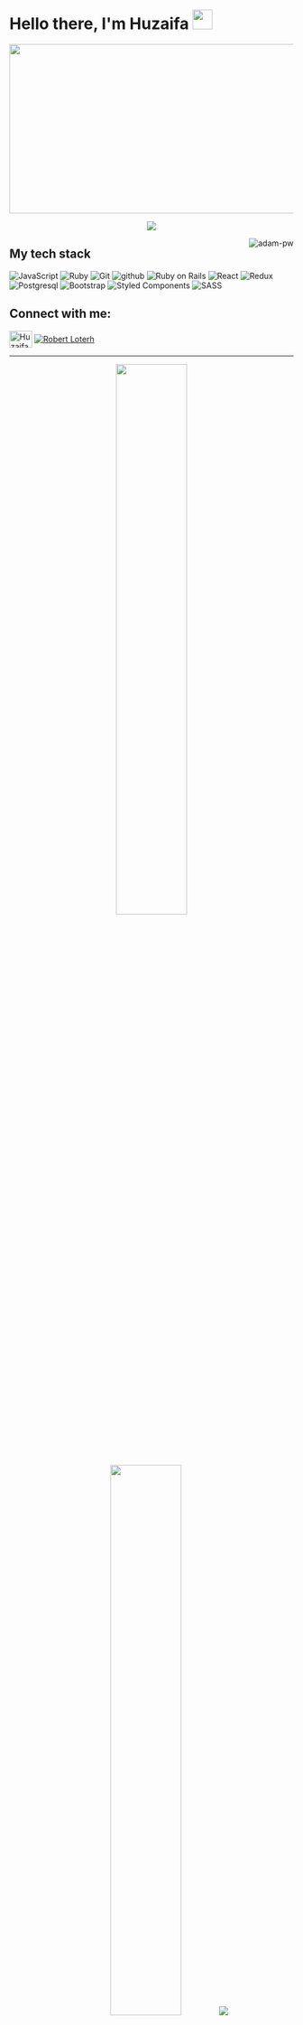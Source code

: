 # Hello there, I'm Huzaifa <img src="https://media.giphy.com/media/hvRJCLFzcasrR4ia7z/giphy.gif" width="35">

<a name="readme-top"></a>
<div align="center">
  <img src="https://user-images.githubusercontent.com/114409312/215276511-733fc856-93f1-4655-af49-49c7cbf4d2e3.jpg" width="1000"  height="300"/>
</div>


<p align="center">
  <a href="https://github.com/DenverCoder1/readme-typing-svg"><img src="https://readme-typing-svg.herokuapp.com?lines=;Software+Engineer;Full+Stack+Developer;With+Passion%20learning%20new%20things&center=true&width=500&height=50"></a>
</p>

<p><img align="right" src="https://raw.githubusercontent.com/Adam-pw/Adam-pw/main/animation_500_kxa883sd.gif" alt="adam-pw" /></p>

## My tech stack

<p align="left">

  <a> 
     <img alt="JavaScript" src="https://img.shields.io/badge/JavaScript%20-%23F7DF1E.svg?style=for-the-badge&logo=javascript&logoColor=black">
   </a>
    <a> 
     <img alt="Ruby" src="https://img.shields.io/badge/ruby-%23CC342D.svg?style=for-the-badge&logo=ruby&logoColor=white">
   </a>
  <a>
    <img alt="Git" src="https://img.shields.io/badge/-git-red?style=for-the-badge&logo=git&logoColor=white"/>
  </a>
  <a> 
    <img alt="github" src="https://img.shields.io/badge/-GitHub-black?style=for-the-badge&logo=github&logoColor=white">
  </a>
  <a> 
    <img alt="Ruby on Rails" src="https://img.shields.io/badge/rails-%23CC0000.svg?style=for-the-badge&logo=ruby-on-rails&logoColor=white">
  </a> 
  <a> 
    <img alt="React" src="https://img.shields.io/badge/react-%2320232a.svg?style=for-the-badge&logo=react&logoColor=%2361DAFB">
  </a>
  <a>
    <img alt="Redux" src="https://img.shields.io/badge/redux-%23593d88.svg?style=for-the-badge&logo=redux&logoColor=white">
  </a>
  <a>
    <img alt="Postgresql" src="https://img.shields.io/badge/postgres-%23316192.svg?style=for-the-badge&logo=postgresql&logoColor=white"/>
  </a>
  <a> 
    <img alt="Bootstrap" src="https://img.shields.io/badge/bootstrap-%23563D7C.svg?style=for-the-badge&logo=bootstrap&logoColor=white">
  </a> 
  <a>
    <img alt="Styled Components" src="https://img.shields.io/badge/styled--components-DB7093?style=for-the-badge&logo=styled-components&logoColor=white"/>
  </a>
  <a>
    <img alt="SASS" src="https://img.shields.io/badge/SASS-hotpink.svg?style=for-the-badge&logo=SASS&logoColor=white"/>
  </a>
</p>

## Connect with me:

<p align="left">
  <a href="https://www.linkedin.com/in/huzaifakhan03/" target="blank"><img align="center"
      src="https://raw.githubusercontent.com/rahuldkjain/github-profile-readme-generator/master/src/images/icons/Social/linked-in-alt.svg"
      alt="Huzaifa khan" height="30" width="40" /></a>
  <a href="huzaifa031252khan@gmail.com" target="blank"><img align="center"
      src="https://user-images.githubusercontent.com/12745474/172062055-1a4f6113-015c-46f2-b585-8695bd0e234b.svg"
      alt="Robert Loterh" width="auto" /></a>
</p>

---
<!-- <div align="center">
  <a href="https://github.com/rloterh">
  <img height="180em" src="https://github-readme-stats.vercel.app/api?username=rloterh&show_icons=true&theme=gradient&include_all_commits=true&count_private=true"/>
  <img height="180em" src="https://github-readme-stats.vercel.app/api/top-langs/?username=rloterh&layout=compact&langs_count=7&theme=gradient"/>
</div> -->

<p align="center">
  <img height="50%" width="auto" src ="https://github-readme-stats.vercel.app/api?username=rloterh&show_icons=true&count_private=true&theme=gradient&include_all_commits=true&count_private=true&hide_border=true,contribs&bg_color=00000000">
  <img height="50%" width="auto" src ="https://github-readme-stats.vercel.app/api/top-langs/?username=rloterh&layout=compact&hide_border=true&theme=gradient&bg_color=00000000&langs_count=6&hide=jupyter%20notebook,tex,css,php">
  <img src ="https://github-readme-streak-stats.herokuapp.com?user=rloterh&theme=tokyonight&hide_border=true&background=FFFFFF00">
  <br>
  <br>
 </p>

<!--
**rloterh/rloterh** is a ✨ _special_ ✨ repository because its `README.md` (this file) appears on your GitHub profile.
Here are some ideas to get you started:
- 🔭 I’m currently working on ...
- 🌱 I’m currently learning ...
- 👯 I’m looking to collaborate on ...
- 🤔 I’m looking for help with ...
- 💬 Ask me about ...
- 📫 How to reach me: ...
- 😄 Pronouns: ...
- ⚡ Fun fact: ...
-->
### Hi there, I'm Huzaifa 👋

<p>Welcome to my GitHub profile! Here, you'll find a collection of my projects and contributions to the open-source community.
 I specialize in Web development, and I'm always looking for new and interesting challenges to tackle.</p>

- 👀 I’m interested in Full-stack software development
- 🌱 I’m currently learning Back-end, and Front-end
- 💞️ I’m looking to collaborate on JavaScript projects
- 📫 You can contact me by emailing <a href="huzaifa031252khan@gmail.com">huzaifa031252khan@gmail.com</a> <br/>
- 💡 You can check out my portfolio <a name="live-demo"></a>[Here](https://huzaifakhan0308.github.io/personal-portfolio/)

---
